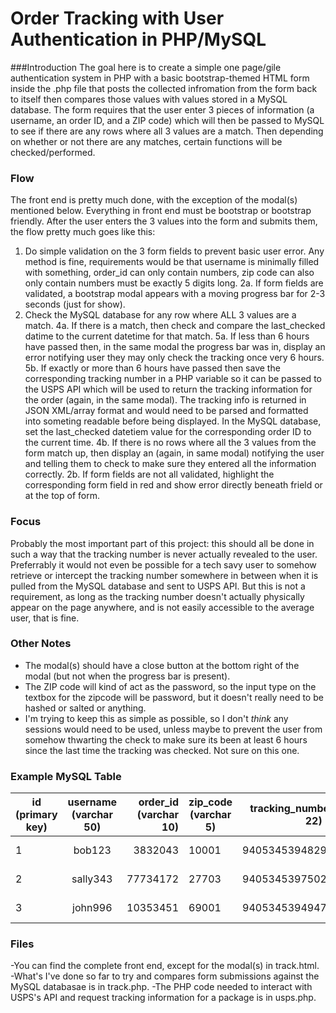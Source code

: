# Order Tracking with User Authentication in PHP/MySQL

###Introduction
The goal here is to create a simple one page/gile authentication system in PHP with a basic bootstrap-themed HTML form inside the .php file that posts the collected infromation from the form back to itself then compares those values with values stored in a MySQL database. The form requires that the user enter 3 pieces of information (a username, an order ID, and a ZIP code) which will then be passed to MySQL to see if there are any rows where all 3 values are a match. Then depending on whether or not there are any matches, certain functions will be checked/performed.

### Flow
The front end is pretty much done, with the exception of the modal(s) mentioned below. Everything in front end must be bootstrap or bootstrap friendly. After the user enters the 3 values into the form and submits them, the flow pretty much goes like this:
 
1. Do simple validation on the 3 form fields to prevent basic user error. Any method is fine, requirements would be that username is minimally filled with something, order_id can only contain numbers, zip code can also only contain numbers must be exactly 5 digits long.
2a. If form fields are validated, a bootstrap modal appears with a moving progress bar for 2-3 seconds (just for show).
3. Check the MySQL database for any row where ALL 3 values are a match.
4a. If there is a match, then check and compare the last_checked datime to the current datetime for that match.
5a. If less than 6 hours have passed then, in the same modal the progress bar was in, display an error notifying user they may only check the tracking once very 6 hours.
5b. If exactly or more than 6 hours have passed then save the corresponding tracking number in a PHP variable so it can be passed to the USPS API which will be used to return the tracking information for the order (again, in the same modal). The tracking info is returned in JSON XML/array format and would need to be parsed and formatted into someting readable before being displayed. In the MySQL database, set the last_checked datetiem value for the corresponding order ID to the current time.
4b. If there is no rows where all the 3 values from the form match up, then display an (again, in same modal) notifying the user and telling them to check to make sure they entered all the information correctly.
2b. If form fields are not all validated, highlight the corresponding form field in red and show error directly beneath frield or at the top of form.

### Focus
Probably the most important part of this project: this should all be done in such a way that the tracking number is never actually revealed to the user. Preferrably it would not even be possible for a tech savy user to somehow retrieve or intercept the tracking number somewhere in between when it is pulled from the MySQL database and sent to USPS API. But this is not a requirement, as long as the tracking number doesn't actually physically appear on the page anywhere, and is not easily accessible to the average user, that is fine.

### Other Notes
- The modal(s) should have a close button at the bottom right of the modal (but not when the progress bar is present).
- The ZIP code will kind of act as the password, so the input type on the textbox for the zipcode will be password, but it doesn't really need to be hashed or salted or anything.
- I'm trying to keep this as simple as possible, so I don't *think* any sessions would need to be used, unless maybe to prevent the user from somehow thwarting the check to make sure its been at least 6 hours since the last time the tracking was checked. Not sure on this one.
 
### Example MySQL Table
| id (primary key) | username (varchar 50) | order_id (varchar 10) | zip_code (varchar 5) | tracking_number (varchar 22) | last_checked (datetime) |
| ------------- |:-------------:| -----:|---|---|---|
| 1 | bob123 | 3832043 | 10001 | 940534539482957775698 | 2016-04-18 06:45:32  | 
| 2 | sally343 | 77734172 | 27703 | 9405345397502494204 | 2016-04-18 06:45:32  |
| 3 | john996 | 10353451 | 69001 | 9405345394947569938474 | 2016-04-18 06:45:32  |

### Files
-You can find the complete front end, except for the modal(s) in track.html.
-What's I've done so far to try and compares form submissions against the MySQL databasae is in track.php.
-The PHP code needed to interact with USPS's API and request tracking information for a package is in usps.php.
